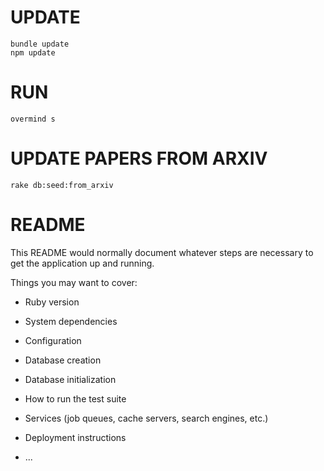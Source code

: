 # UPDATE

    bundle update
    npm update

# RUN

    overmind s

# UPDATE PAPERS FROM ARXIV

    rake db:seed:from_arxiv

# README

This README would normally document whatever steps are necessary to get the
application up and running.

Things you may want to cover:

* Ruby version

* System dependencies

* Configuration

* Database creation

* Database initialization

* How to run the test suite

* Services (job queues, cache servers, search engines, etc.)

* Deployment instructions

* ...

